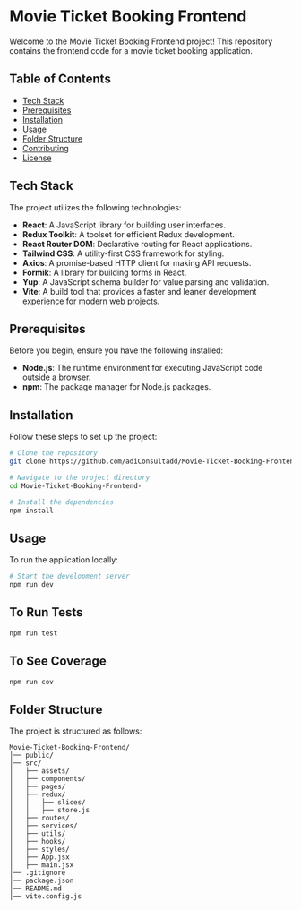 
# Movie Ticket Booking Frontend

Welcome to the Movie Ticket Booking Frontend project! This repository contains the frontend code for a movie ticket booking application.

## Table of Contents

- [Tech Stack](#tech-stack)
- [Prerequisites](#prerequisites)
- [Installation](#installation)
- [Usage](#usage)
- [Folder Structure](#folder-structure)
- [Contributing](#contributing)
- [License](#license)

## Tech Stack

The project utilizes the following technologies:

- **React**: A JavaScript library for building user interfaces.
- **Redux Toolkit**: A toolset for efficient Redux development.
- **React Router DOM**: Declarative routing for React applications.
- **Tailwind CSS**: A utility-first CSS framework for styling.
- **Axios**: A promise-based HTTP client for making API requests.
- **Formik**: A library for building forms in React.
- **Yup**: A JavaScript schema builder for value parsing and validation.
- **Vite**: A build tool that provides a faster and leaner development experience for modern web projects.

## Prerequisites

Before you begin, ensure you have the following installed:

- **Node.js**: The runtime environment for executing JavaScript code outside a browser.
- **npm**: The package manager for Node.js packages.

## Installation

Follow these steps to set up the project:

```bash
# Clone the repository
git clone https://github.com/adiConsultadd/Movie-Ticket-Booking-Frontend-.git
```

```bash
# Navigate to the project directory
cd Movie-Ticket-Booking-Frontend-
```

```bash
# Install the dependencies
npm install
```

## Usage

To run the application locally:

```bash
# Start the development server
npm run dev
```

## To Run Tests
```bash
npm run test
```

## To See Coverage
```bash
npm run cov
```

## Folder Structure

The project is structured as follows:

```
Movie-Ticket-Booking-Frontend/
│── public/                  
│── src/                    
│   ├── assets/              
│   ├── components/          
│   ├── pages/              
│   ├── redux/             
│   │   ├── slices/         
│   │   ├── store.js        
│   ├── routes/              
│   ├── services/           
│   ├── utils/              
│   ├── hooks/               
│   ├── styles/              
│   ├── App.jsx            
│   ├── main.jsx            
│── .gitignore               
│── package.json             
│── README.md                
│── vite.config.js           
```
